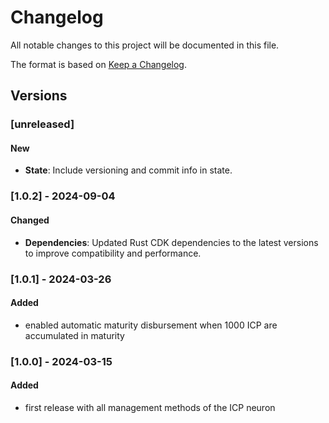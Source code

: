# Changelog

All notable changes to this project will be documented in this file.

The format is based on [Keep a Changelog](https://keepachangelog.com/en/1.0.0/).

## Versions

### [unreleased]

#### New

- **State**: Include versioning and commit info in state.

### [1.0.2] - 2024-09-04

#### Changed

- **Dependencies**: Updated Rust CDK dependencies to the latest versions to improve compatibility and performance.
  
### [1.0.1] - 2024-03-26

#### Added

- enabled automatic maturity disbursement when 1000 ICP are accumulated in maturity
  
### [1.0.0] - 2024-03-15

#### Added

- first release with all management methods of the ICP neuron
